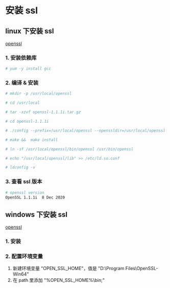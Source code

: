 # 安装 ssl
## linux 下安装 ssl
[openssl](https://www.openssl.org/source/ 'openssl')

### 1. 安装依赖库
```bash
# yum -y install gcc
```

### 2. 编译 & 安装
```bash
# mkdir -p /usr/local/openssl

# cd /usr/local

# tar -xzvf openssl-1.1.1i.tar.gz

# cd openssl-1.1.1i

# ./config --prefix=/usr/local/openssl --openssldir=/usr/local/openssl

# make &&  make install

# ln -sf /usr/local/openssl/bin/openssl /usr/bin/openssl

# echo "/usr/local/openssl/lib" >> /etc/ld.so.conf

# ldconfig -v
```

### 3. 查看 ssl 版本
```bash
# openssl version
OpenSSL 1.1.1i  8 Dec 2020
```

## windows 下安装 ssl
[openssl](http://slproweb.com/products/Win32OpenSSL.html 'openssl')

### 1. 安装

### 2. 配置环境变量
1. 新建环境变量 "OPEN_SSL_HOME"，值是 "D:\Program Files\OpenSSL-Win64"
2. 在 path 里添加 "%OPEN_SSL_HOME%\bin;"
